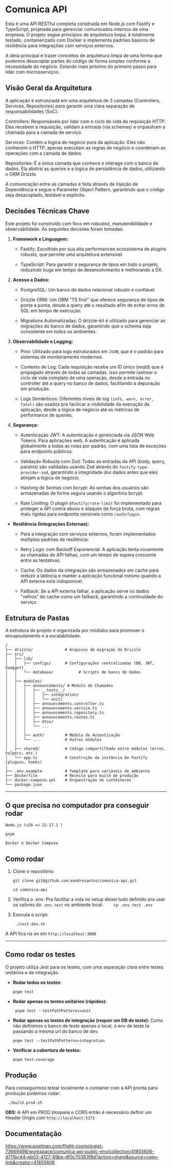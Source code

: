 # Comunica API

Esta é uma API RESTful completa construída em Node.js com Fastify e TypeScript, projetada para gerenciar comunicados internos de uma empresa. O projeto segue princípios de arquitetura limpa, é totalmente testado, containerizado com Docker e implementa padrões básicos de resiliência para integrações com serviços externos.

A ideia principal é trazer conceitos de arquitetura limpa de uma forma que podemos desacoplar partes do código de forma simples conforme a necessidade do negócio. Estando mais próximo do primeiro passo para lidar com microsserviços.

## Visão Geral da Arquitetura

A aplicação é estruturada em uma arquitetura de 3 camadas (Controllers, Services, Repositories) para garantir uma clara separação de responsabilidades (SoC).

Controllers: Responsáveis por lidar com o ciclo de vida da requisição HTTP. Eles recebem a requisição, validam a entrada (via schemas) e orquestram a chamada para a camada de serviço.

Services: Contêm a lógica de negócio pura da aplicação. Eles não conhecem o HTTP, apenas executam as regras de negócio e coordenam as operações com a camada de dados.

Repositories: É a única camada que conhece e interage com o banco de dados. Ela abstrai as queries e a lógica de persistência de dados, utilizando o ORM Drizzle.

A comunicação entre as camadas é feita através de Injeção de Dependência e segue o Parameter Object Pattern, garantindo que o código seja desacoplado, testável e explícito.

## Decisões Técnicas Chave

Este projeto foi construído com foco em robustez, manutenibilidade e observabilidade. As seguintes decisões foram tomadas:

1. **Framework e Linguagem:**

   - Fastify: Escolhido por sua alta performancee ecossistema de plugins robusto, que permite uma arquitetura extensível.

   - TypeScript: Para garantir a segurança de tipos em todo o projeto, reduzindo bugs em tempo de desenvolvimento e melhorando a DX.

2. **Acesso a Dados:**

   - PostgreSQL: Um banco de dados relacional robusto e confiável.

   - Drizzle ORM: Um ORM "TS first" que oferece segurança de tipos de ponta a ponta, desde a query até o resultado afim de evitar erros de SQL em tempo de execução.

   - Migrations Automatizadas: O drizzle-kit é utilizado para gerenciar as migrações do banco de dados, garantindo que o schema seja consistente em todos os ambientes.

3. **Observabilidade e Logging:**

   - Pino: Utilizado para logs estruturados em `JSON`, que é o padrão para sistemas de monitoramento modernos.

   - Contexto de Log: Cada requisição recebe um ID único (reqId) que é propagado através de todas as camadas. Isso permite rastrear o ciclo de vida completo de uma operação, desde a entrada no controller até a query no banco de dados, facilitando a depuração em produção.

   - Logs Semânticos: Diferentes níveis de log `(info, warn, error, fatal)` são usados pra facilicar a visibilidade da execução da aplicação, desde a lógica de negócio até as métricas de performance de queries.

4. **Segurança:**

   - Autenticação JWT: A autenticação é gerenciada via JSON Web Tokens. Para aplicações web. A autenticação é aplicada globalmente a todas as rotas por padrão, com uma lista de exceções para endpoints públicos.

   - Validação Robusta com Zod: Todas as entradas da API (body, query, params) são validadas usando Zod através do `fastify-type-provider-zod`, garantindo a integridade dos dados antes que eles atinjam a lógica de negócio.

   - Hashing de Senhas com bcrypt: As senhas dos usuários são armazenadas de forma segura usando o algoritmo bcrypt.

   - Rate Limiting: O plugin `@fastify/rate-limit` foi implementado para proteger a API contra abuso e ataques de força bruta, com regras mais rígidas para endpoints sensíveis como `/auth/login`.

- **Resiliência (Integrações Externas):**

  - Para a integração com serviços externos, foram implementados múltiplos padrões de resiliência:

  - Retry Logic com Backoff Exponencial: A aplicação tenta novamente as chamadas de API falhas, com um tempo de espera crescente entre as tentativas.

  - Cache: Os dados da integração são armazenados em cache para reduzir a latência e manter a aplicação funcional mesmo quando a API externa está indisponível.

  - Fallback: Se a API externa falhar, a aplicação serve os dados "velhos" do cache como um fallback, garantindo a continuidade do serviço.

## Estrutura de Pastas

A estrutura do projeto é organizada por módulos para promover o encapsulamento e a escalabilidade.

```
/
├── drizzle/              # Arquivos de migração do Drizzle
├── src/
│   ├── lib/
│   │   ├── configs/      # Configurações centralizadas (DB, JWT, Swagger)
│   │   └── database/           # Scripts de banco de dados
│   │
│   ├── modules/
│   │   ├── announcements/ # Módulo de Chamados
│   │   │   ├── __tests__/
│   │   │   │   ├── integration/
│   │   │   │   └── unit/
│   │   │   ├── announcements.controller.ts
│   │   │   ├── announcements.service.ts
│   │   │   ├── announcements.repository.ts
│   │   │   ├── announcements.routes.ts
│   │   │   ├── dtos/
│   │   │   └── ...
│   │   │
│   │   ├── auth/         # Módulo de Autenticação
│   │   └── ...           # Outros módulos
│   │
│   ├── shared/           # Código compartilhado entre módulos (erros, helpers, etc.)
│   └── app.ts            # Construção da instância do Fastify (plugins, hooks)
│
├── .env.example          # Template para variáveis de ambiente
├── Dockerfile            # Receita para build de produção
├── docker-compose.yml    # Orquestração de contêineres
└── package.json
```

---

## O que precisa no computador pra conseguir rodar

    Node.js (v20 =< 22.17.1 )

    pnpm

    Docker e Docker Compose

## Como rodar

1. Clone o repositório:

   ```
   git clone git@github.com:aandresantos/comunica-api.git

   cd comunica-api
   ```

2. Verifica o .env:
   Pra facilitar a vida no setup deixei tudo definido pra usar os valores do `.env.test` no ambiente local:
   `    cp .env.test .env`
3. Executa o script:
   ```
    ./init.dev.sh
   ```

A API fica na on em `http://localhost:3000`

---

## Como rodar os testes

O projeto utiliza Jest para os testes, com uma separação clara entre testes unitários e de integração.

- **Rodar todos os testes**:
  ```
  pnpm test
  ```
- **Rodar apenas os testes unitários (rápidos):**
  ```
   pnpm test --testPathPatterns=unit
  ```
- **Rodar apenas os testes de integração (requer um DB de teste):**
  Como não definimos o banco de teste apenas o local, o env de teste ta passando a mesma url do banco de dev.
  ```
  pnpm test --testPathPatterns=integration
  ```
- **Verificar a cobertura de testes:**
  ```
  pnpm test:coverage
  ```

## Produção

Para conseguirmos testar localmente o container com a API pronta para produção podemos rodar:

```
 ./build.prod.sh
```

**OBS:** A API em PROD bloqueia o CORS então é necessário definir um Header Origin com `http://localhost:5173`

## Documentatação

https://www.postman.com/flight-cosmologist-73669498/workspace/comunica-api-public-env/collection/41855606-d711bc44-eb03-4127-89be-df0c70383f8d?action=share&source=copy-link&creator=41855606

